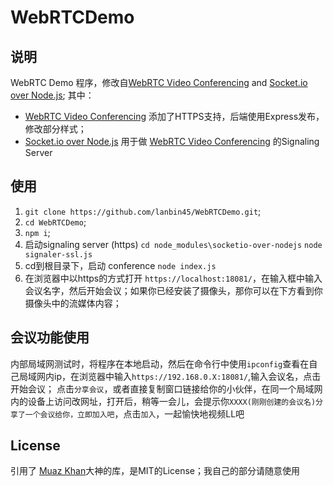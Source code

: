# WebRTCDemo

## 说明
WebRTC Demo 程序，修改自[WebRTC Video Conferencing](https://github.com/muaz-khan/WebRTC-Experiment/tree/master/video-conferencing) and [Socket.io over Node.js](https://github.com/muaz-khan/WebRTC-Experiment/tree/master/socketio-over-nodejs);
其中：

* [WebRTC Video Conferencing](https://github.com/muaz-khan/WebRTC-Experiment/tree/master/video-conferencing) 添加了HTTPS支持，后端使用Express发布，修改部分样式；
* [Socket.io over Node.js](https://github.com/muaz-khan/WebRTC-Experiment/tree/master/socketio-over-nodejs) 用于做 [WebRTC Video Conferencing](https://github.com/muaz-khan/WebRTC-Experiment/tree/master/video-conferencing) 的Signaling Server

## 使用
1. `git clone https://github.com/lanbin45/WebRTCDemo.git`;
2. `cd WebRTCDemo`;
3. `npm i`;
4. 启动signaling server (https)
`cd node_modules\socketio-over-nodejs`
`node signaler-ssl.js`
5. cd到根目录下，启动 conference
`node index.js`
6. 在浏览器中以https的方式打开 `https://localhost:18081/`，在输入框中输入会议名字，然后开始会议；如果你已经安装了摄像头，那你可以在下方看到你摄像头中的流媒体内容；

## 会议功能使用

内部局域网测试时，将程序在本地启动，然后在命令行中使用`ipconfig`查看在自己局域网内ip，在浏览器中输入`https://192.168.0.X:18081/`,输入会议名，点击开始会议；
点击`分享会议`，或者直接复制窗口链接给你的小伙伴，在同一个局域网内的设备上访问改网址，打开后，稍等一会儿，会提示你`XXXX(刚刚创建的会议名)分享了一个会议给你，立即加入吧`，点击`加入`，一起愉快地视频LL吧

## License
引用了 [Muaz Khan](https://github.com/muaz-khan)大神的库，是MIT的License；我自己的部分请随意使用
